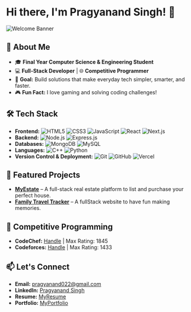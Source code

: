 # Hi there, I'm Pragyanand Singh! 👋

![Welcome Banner](https://drive.google.com/uc?export=view&id=1IHjoZonZa8PacY8e8hfAzBmLN0fgUkmg)

## 🚀 About Me

- 🎓 **Final Year Computer Science & Engineering Student**
- 💻 **Full-Stack Developer** | 🌐 **Competitive Programmer**
- 🎯 **Goal:** Build solutions that make everyday tech simpler, smarter, and faster.
- 🎮 **Fun Fact:** I love gaming and solving coding challenges!

## 🛠️ Tech Stack

- **Frontend:** ![HTML5](https://img.shields.io/badge/-HTML5-E34F26?logo=html5&logoColor=white) ![CSS3](https://img.shields.io/badge/-CSS3-1572B6?logo=css3&logoColor=white) ![JavaScript](https://img.shields.io/badge/-JavaScript-F7DF1E?logo=javascript&logoColor=black) ![React](https://img.shields.io/badge/-React-61DAFB?logo=react&logoColor=black) ![Next.js](https://img.shields.io/badge/-Next.js-000000?logo=nextdotjs&logoColor=white)
- **Backend:** ![Node.js](https://img.shields.io/badge/-Node.js-339933?logo=nodedotjs&logoColor=white) ![Express.js](https://img.shields.io/badge/-Express.js-000000?logo=express&logoColor=white)
- **Databases:** ![MongoDB](https://img.shields.io/badge/-MongoDB-47A248?logo=mongodb&logoColor=white) ![MySQL](https://img.shields.io/badge/-MySQL-4479A1?logo=mysql&logoColor=white)
- **Languages:** ![C++](https://img.shields.io/badge/-C++-00599C?logo=cplusplus&logoColor=white) ![Python](https://img.shields.io/badge/-Python-3776AB?logo=python&logoColor=white)
- **Version Control & Deployment:** ![Git](https://img.shields.io/badge/-Git-F05032?logo=git&logoColor=white) ![GitHub](https://img.shields.io/badge/-GitHub-181717?logo=github&logoColor=white) ![Vercel](https://img.shields.io/badge/-Vercel-000000?logo=vercel&logoColor=white)

## 🚀 Featured Projects

- [**MyEstate**](https://github.com/Pragyanand022/MyEstate) – A full-stack real estate platform to list and purchase your perfect house.
- [**Family Travel Tracker**](https://github.com/Pragyanand022/family-travel-tracker) – A fullStack website to have fun making memories.

## 🎯 Competitive Programming

- **CodeChef:** [Handle](https://www.codechef.com/users/pragyanand_022) | Max Rating: 1845
- **Codeforces:** [Handle](https://codeforces.com/profile/Pragyanand) | Max Rating: 1433

## 📫 Let's Connect

- **Email:** [pragyanand022@gmail.com](mailto:pragyanand022@gmail.com)
- **LinkedIn:** [Pragyanand Singh](https://www.linkedin.com/in/pragyanand022)
- **Resume:** [MyResume](https://drive.google.com/file/d/1JxgbD0t4vRRPvhyO5uaBRkQwpcbzCGQv/view?usp=sharing)
- **Portfolio:** [MyPortfolio](https://pragyanand-portfolio.netlify.app/)
